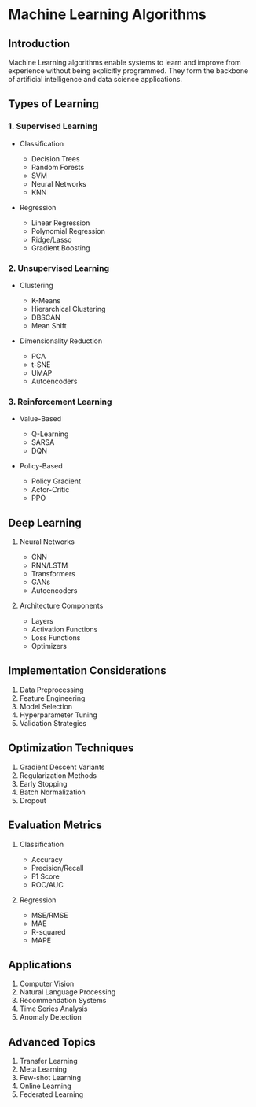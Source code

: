 # Machine Learning Algorithms

## Introduction
Machine Learning algorithms enable systems to learn and improve from experience without being explicitly programmed. They form the backbone of artificial intelligence and data science applications.

## Types of Learning

### 1. Supervised Learning
- Classification
  - Decision Trees
  - Random Forests
  - SVM
  - Neural Networks
  - KNN

- Regression
  - Linear Regression
  - Polynomial Regression
  - Ridge/Lasso
  - Gradient Boosting

### 2. Unsupervised Learning
- Clustering
  - K-Means
  - Hierarchical Clustering
  - DBSCAN
  - Mean Shift

- Dimensionality Reduction
  - PCA
  - t-SNE
  - UMAP
  - Autoencoders

### 3. Reinforcement Learning
- Value-Based
  - Q-Learning
  - SARSA
  - DQN

- Policy-Based
  - Policy Gradient
  - Actor-Critic
  - PPO

## Deep Learning
1. Neural Networks
   - CNN
   - RNN/LSTM
   - Transformers
   - GANs
   - Autoencoders

2. Architecture Components
   - Layers
   - Activation Functions
   - Loss Functions
   - Optimizers

## Implementation Considerations
1. Data Preprocessing
2. Feature Engineering
3. Model Selection
4. Hyperparameter Tuning
5. Validation Strategies

## Optimization Techniques
1. Gradient Descent Variants
2. Regularization Methods
3. Early Stopping
4. Batch Normalization
5. Dropout

## Evaluation Metrics
1. Classification
   - Accuracy
   - Precision/Recall
   - F1 Score
   - ROC/AUC

2. Regression
   - MSE/RMSE
   - MAE
   - R-squared
   - MAPE

## Applications
1. Computer Vision
2. Natural Language Processing
3. Recommendation Systems
4. Time Series Analysis
5. Anomaly Detection

## Advanced Topics
1. Transfer Learning
2. Meta Learning
3. Few-shot Learning
4. Online Learning
5. Federated Learning
